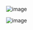 ![image](https://github.com/user-attachments/assets/e20531b1-dfaf-4ce4-a5a1-a1ba09eb540a)

![image](https://github.com/user-attachments/assets/313ee92a-c382-40f2-8856-d7c114c9b96b)
